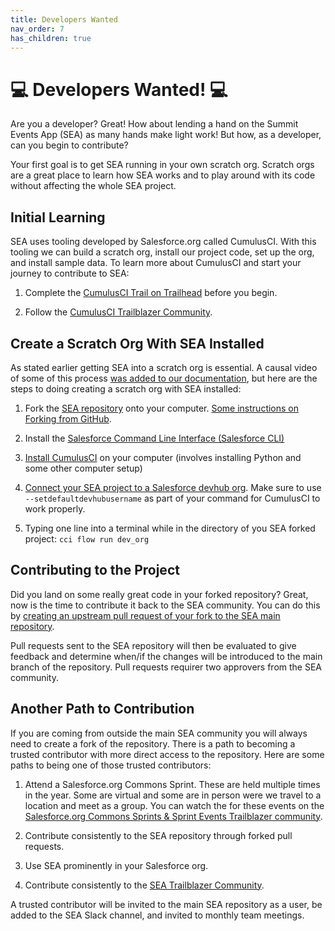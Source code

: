 ```yaml
---
title: Developers Wanted
nav_order: 7
has_children: true
---
```


# 💻 Developers Wanted! 💻

Are you a developer? Great! How about lending a hand on the Summit Events App (SEA) as many hands make light work! But how, as a developer, can you begin to contribute?

Your first goal is to get SEA running in your own scratch org. Scratch orgs are a great place to learn how SEA works and to play around with its code without affecting the whole SEA project.

## Initial Learning

SEA uses tooling developed by Salesforce.org called CumulusCI. With this tooling we can build a scratch org, install our project code, set up the org, and install sample data. To learn more about CumulusCI and start your journey to contribute to SEA:

1. Complete the [CumulusCI Trail on Trailhead](https://cumulusci.readthedocs.io/en/latest/index.html) before you begin.

2. Follow the [CumulusCI Trailblazer Community](https://trailhead.salesforce.com/trailblazer-community/groups/0F9300000009M9ZCAU).

## Create a Scratch Org With SEA Installed

As stated earlier getting SEA into a scratch org is essential. A causal video of some of this process [was added to our documentation](https://sfdo-community-sprints.github.io/summit-events-app-documentation/docs/development/developing-with-cumulusci/), but here are the steps to doing creating a scratch org with SEA installed:

1. Fork the [SEA repository](https://github.com/SFDO-Community/Summit-Events-App) onto your computer. [Some instructions on Forking from GitHub](https://docs.github.com/en/get-started/quickstart/fork-a-repo).

2. Install the [Salesforce Command Line Interface (Salesforce CLI)](https://developer.salesforce.com/tools/salesforcecli)

3. [Install CumulusCI](https://cumulusci.readthedocs.io/en/latest/get-started.html) on your computer (involves installing Python and some other computer setup)

4. [Connect your SEA project to a Salesforce devhub org](https://developer.salesforce.com/docs/atlas.en-us.sfdx_dev.meta/sfdx_dev/sfdx_dev_auth_web_flow.htm). Make sure to use ``--setdefaultdevhubusername`` as part of your command for CumulusCI to work properly.

5. Typing one line into a terminal while in the directory of you SEA forked project: ``cci flow run dev_org``

## Contributing to the Project

Did you land on some really great code in your forked repository? Great, now is the time to contribute it back to the SEA community. You can do this by [creating an upstream pull request of your fork to the SEA main repository](https://docs.github.com/en/pull-requests/collaborating-with-pull-requests/proposing-changes-to-your-work-with-pull-requests/creating-a-pull-request-from-a-fork).

Pull requests sent to the SEA repository will then be evaluated to give feedback and determine when/if the changes will be introduced to the main branch of the repository. Pull requests requirer two approvers from the SEA community.

## Another Path to Contribution

If you are coming from outside the main SEA community you will always need to create a fork of the repository. There is a path to becoming a trusted contributor with more direct access to the repository. Here are some paths to being one of those trusted contributors:

1. Attend a Salesforce.org Commons Sprint. These are held multiple times in the year. Some are virtual and some are in person were we travel to a location and meet as a group. You can watch the for these events on the [Salesforce.org Commons Sprints & Sprint Events Trailblazer community](https://trailhead.salesforce.com/trailblazer-community/groups/0F94S000000GwVKSA0).

2. Contribute consistently to the SEA repository through forked pull requests.

3. Use SEA prominently in your Salesforce org.

4. Contribute consistently to the [SEA Trailblazer Community](https://trailhead.salesforce.com/trailblazer-community/groups/0F94S000000kHi2SAE).

A trusted contributor will be invited to the main SEA repository as a user, be added to the SEA Slack channel, and invited to monthly team meetings.
